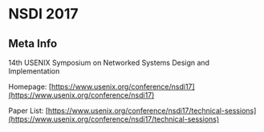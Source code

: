 # NSDI 2017

## Meta Info

14th USENIX Symposium on Networked Systems Design and Implementation

Homepage: [https://www.usenix.org/conference/nsdi17](https://www.usenix.org/conference/nsdi17)

Paper List: [https://www.usenix.org/conference/nsdi17/technical-sessions](https://www.usenix.org/conference/nsdi17/technical-sessions)
